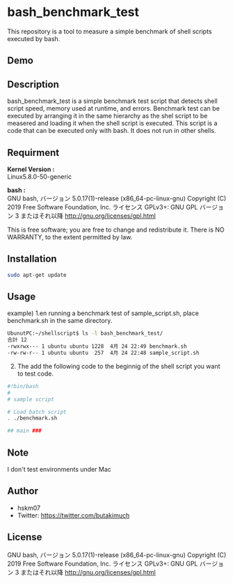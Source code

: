 # bash_benchmark_test
This repository is a tool to measure a simple benchmark of shell scripts executed by bash.

## Demo


## Description
bash_benchmark_test is a simple benchmark test script that detects shell script speed, memory used at runtime, and errors.
Benchmark test can be executed by arranging it in the same hierarchy as the shel script to be measered and loading it when  the shell script is executed.
This script is a code that can be executed only with bash. It does not run in other shells.

## Requirment
<b>Kernel Version :</b><br>
Linux5.8.0-50-generic

<b>bash :</b><br>
GNU bash, バージョン 5.0.17(1)-release (x86_64-pc-linux-gnu)
Copyright (C) 2019 Free Software Foundation, Inc.
ライセンス GPLv3+: GNU GPL バージョン 3 またはそれ以降 <http://gnu.org/licenses/gpl.html>

This is free software; you are free to change and redistribute it.
There is NO WARRANTY, to the extent permitted by law.


## Installation

```bash
sudo apt-get update
```

## Usage
example)
1.en running a benchmark test of sample_script.sh, place benchmark.sh in the same directory.
```bash
UbunutPC:~/shellscript$ ls -l bash_benchmark_test/
合計 12
-rwxrwx--- 1 ubuntu ubuntu 1228  4月 24 22:49 benchmark.sh
-rw-rw-r-- 1 ubuntu ubuntu  257  4月 24 22:48 sample_script.sh
```

2. The add the following code to the beginnig of the shell script you want to test code.
```bash
#!bin/bash
#
# sample script

# Load batch script
. ./benchmark.sh

## main ###
```

## Note
I don't test environments under Mac

## Author
* hskm07
* Twitter: https://twitter.com/butakimuch

## License
GNU bash, バージョン 5.0.17(1)-release (x86_64-pc-linux-gnu)
Copyright (C) 2019 Free Software Foundation, Inc.
ライセンス GPLv3+: GNU GPL バージョン 3 またはそれ以降 <http://gnu.org/licenses/gpl.html>
